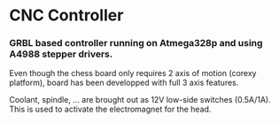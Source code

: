 # CNC Controller

### GRBL based controller running on Atmega328p and using A4988 stepper drivers.

Even though the chess board only requires 2 axis of motion (corexy platform), board has been developped with full 3 axis features.

Coolant, spindle, ... are brought out as 12V low-side switches (0.5A/1A). This is used to activate the electromagnet for the head.
